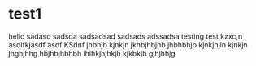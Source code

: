 # test1

hello
sadasd
sadsda
sadsadsad
sadsads
adssadsa
testing
test
kzxc,n
asdlfkjasdf
asdf
KSdnf
jhbhjb
kjnkjn
jkhbjhbjhb
jhbhbhjb
kjnkjnjln
kjnkjn
jhghjhhg
hbjhbjhbhbh
ihihkjhjhkjh
kjkbkjb
gjhjhhjg
